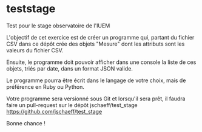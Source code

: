 # teststage
Test pour le stage observatoire de l'IUEM

L'objectif de cet exercice est de créer un programme qui, partant du fichier CSV dans ce dépôt crée des objets "Mesure" dont les attributs sont les valeurs du fichier CSV.

Ensuite, le programme doit pouvoir afficher dans une console la liste de ces objets, triés par date, dans un format JSON valide.

Le programme pourra être écrit dans le langage de votre choix, mais de préférence en Ruby ou Python.

Votre programme sera versionné sous Git et lorsqu'il sera prêt, il faudra faire un pull-request sur le dépôt jschaeff/test_stage https://github.com/jschaeff/test_stage

Bonne chance !
